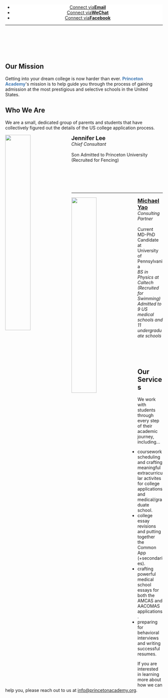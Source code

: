 

<header style="background-color:#fff;width:100%">
<ul class="downloads" style="position:static;">
    <li><a href="https://michaelsyao.com">Connect via<strong>Email</strong></a></li>
    <li><a href="https://michaelsyao.com">Connect via<strong>WeChat</strong></a></li>
    <li><a href="https://michaelsyao.com">Connect via<strong>Facebook</strong></a></li>
</ul>
<hr>
</header>

<br>
<br>

## Our Mission

Getting into your dream college is now harder than ever. <strong style="color:#407ab4">Princeton Academy</strong>'s mission is to help guide you through the process of gaining admission at the most prestigious and selective schools in the United States.

## Who We Are

We are a small, dedicated group of parents and students that have collectively figured out the details of the US college application process.

<div style="width:100%;display:block;margin:auto;">
    <p><img src="/consulting/assets/images/woman.png" height="40%" width="40%" border="0px" style="float: left;margin-right:10px"><b style="font-size: large">Jennifer Lee</b><br><em>Chief Consultant</em><br><br>Son Admitted to Princeton University (Recruited for Fencing)</p>
</div>
<br>
<br>
<br>
<br>
<hr>

<div style="width:100%;display:block;margin:auto;">
    <p><img src="/consulting/assets/images/michael.png" height="40%" width="40%" border="0px" style="float: left;margin-right:10px"><a href="https://michaelsyao.com"><b style="font-size: large">Michael Yao</b></a><br><em>Consulting Partner</em><br><br>Current MD-PhD Candidate at University of Pennsylvania<br><em>BS in Physics at Caltech (Recruited for Swimming)</em><br><em>Admitted to 9 US medical schools and 11 undergraduate schools</em></p>
</div>

<br>
<br>
<br>

## Our Services

We work with students through every step of their academic journey, including...

  - coursework scheduling and crafting meaningful extracurricular activites for college applications and medical/graduate school.
  - college essay revisions and putting together the Common App (+secondaries).
  - crafting powerful medical school essays for both the AMCAS and AACOMAS applications.
  - preparing for behavioral interviews and writing successful resumes.

If you are interested in learning more about how we can help you, please reach out to us at [info@princetonacademy.org](mailto:michaelyao2017@gmail.com).
